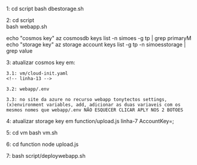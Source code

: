 <!-- Este tutorial foi desenvolvido e testado em linux debian 12 para funcionar em windows pode precisar de algumas alteraçoes nos comandos -->
<!-- No final do script vai devolver as keys do cosmos e da storage -->
1:  cd script
    bash dbestorage.sh

2:  cd script  
    bash webapp.sh

<!-- Para o caso de perder as keys apresentadas no terminal -->
echo "cosmos key"
az cosmosdb keys list -n simoes -g tp | grep primaryM
echo "storage key"
az storage account keys list -g tp -n simoesstorage | grep value

3:   atualizar cosmos key em: 

    3.1: vm/cloud-init.yaml 
    <!-- linha-13 -->

    3.2: webapp/.env 

    3.3: no site da azure no recurso webapp tonytectos settings, (x)environment variables, add, adicionar as duas variaveis com os mesmos nomes que webapp/.env NÃO ESQUECER CLICAR APLY NOS 2 BOTOES 

4:   atualizar storage key em function/upload.js linha-7 AccountKey=<alterar>;

5:  cd vm 
    bash vm.sh
<!-- automaticamente adiciona os artigos na bd se nao funcionar conectar com a vm por ssh (ssh <ip> -l tony) (password: !Tonytectos!) e correr (cd app), (python3 script.py) -->

6:  cd function
    node upload.js
<!-- cria as thumbnails e adiciona as fotos e thumbnails ao blob storage -->

7:  bash script/deploywebapp.sh
<!-- executa o deploy diretamente do repositorio github, utilizando um token de acesso criado na conta github --> 



